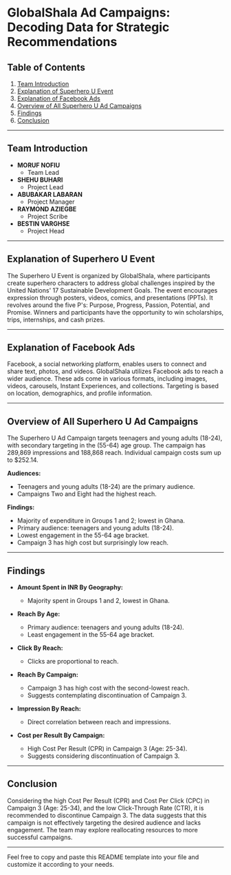 # GlobalShala Ad Campaigns: Decoding Data for Strategic Recommendations

## Table of Contents
1. [Team Introduction](#team-introduction)
2. [Explanation of Superhero U Event](#explanation-of-superhero-u-event)
3. [Explanation of Facebook Ads](#explanation-of-facebook-ads)
4. [Overview of All Superhero U Ad Campaigns](#overview-of-all-superhero-u-ad-campaigns)
5. [Findings](#findings)
6. [Conclusion](#conclusion)

---

## Team Introduction <a name="team-introduction"></a>

- **MORUF NOFIU**
  - Team Lead
- **SHEHU BUHARI**
  - Project Lead
- **ABUBAKAR LABARAN**
  - Project Manager
- **RAYMOND AZIEGBE**
  - Project Scribe
- **BESTIN VARGHSE**
  - Project Head

---

## Explanation of Superhero U Event <a name="explanation-of-superhero-u-event"></a>

The Superhero U Event is organized by GlobalShala, where participants create superhero characters to address global challenges inspired by the United Nations' 17 Sustainable Development Goals. The event encourages expression through posters, videos, comics, and presentations (PPTs). It revolves around the five P's: Purpose, Progress, Passion, Potential, and Promise. Winners and participants have the opportunity to win scholarships, trips, internships, and cash prizes.

---

## Explanation of Facebook Ads <a name="explanation-of-facebook-ads"></a>

Facebook, a social networking platform, enables users to connect and share text, photos, and videos. GlobalShala utilizes Facebook ads to reach a wider audience. These ads come in various formats, including images, videos, carousels, Instant Experiences, and collections. Targeting is based on location, demographics, and profile information.

---

## Overview of All Superhero U Ad Campaigns <a name="overview-of-all-superhero-u-ad-campaigns"></a>

The Superhero U Ad Campaign targets teenagers and young adults (18-24), with secondary targeting in the (55-64) age group. The campaign has 289,869 impressions and 188,868 reach. Individual campaign costs sum up to $252.14.

**Audiences:**
- Teenagers and young adults (18-24) are the primary audience.
- Campaigns Two and Eight had the highest reach.

**Findings:**
- Majority of expenditure in Groups 1 and 2; lowest in Ghana.
- Primary audience: teenagers and young adults (18-24).
- Lowest engagement in the 55-64 age bracket.
- Campaign 3 has high cost but surprisingly low reach.

---

## Findings <a name="findings"></a>

- **Amount Spent in INR By Geography:**
  - Majority spent in Groups 1 and 2, lowest in Ghana.

- **Reach By Age:**
  - Primary audience: teenagers and young adults (18-24).
  - Least engagement in the 55-64 age bracket.

- **Click By Reach:**
  - Clicks are proportional to reach.

- **Reach By Campaign:**
  - Campaign 3 has high cost with the second-lowest reach.
  - Suggests contemplating discontinuation of Campaign 3.

- **Impression By Reach:**
  - Direct correlation between reach and impressions.

- **Cost per Result By Campaign:**
  - High Cost Per Result (CPR) in Campaign 3 (Age: 25-34).
  - Suggests considering discontinuation of Campaign 3.

---

## Conclusion <a name="conclusion"></a>

Considering the high Cost Per Result (CPR) and Cost Per Click (CPC) in Campaign 3 (Age: 25-34), and the low Click-Through Rate (CTR), it is recommended to discontinue Campaign 3. The data suggests that this campaign is not effectively targeting the desired audience and lacks engagement. The team may explore reallocating resources to more successful campaigns.

---

Feel free to copy and paste this README template into your file and customize it according to your needs.

